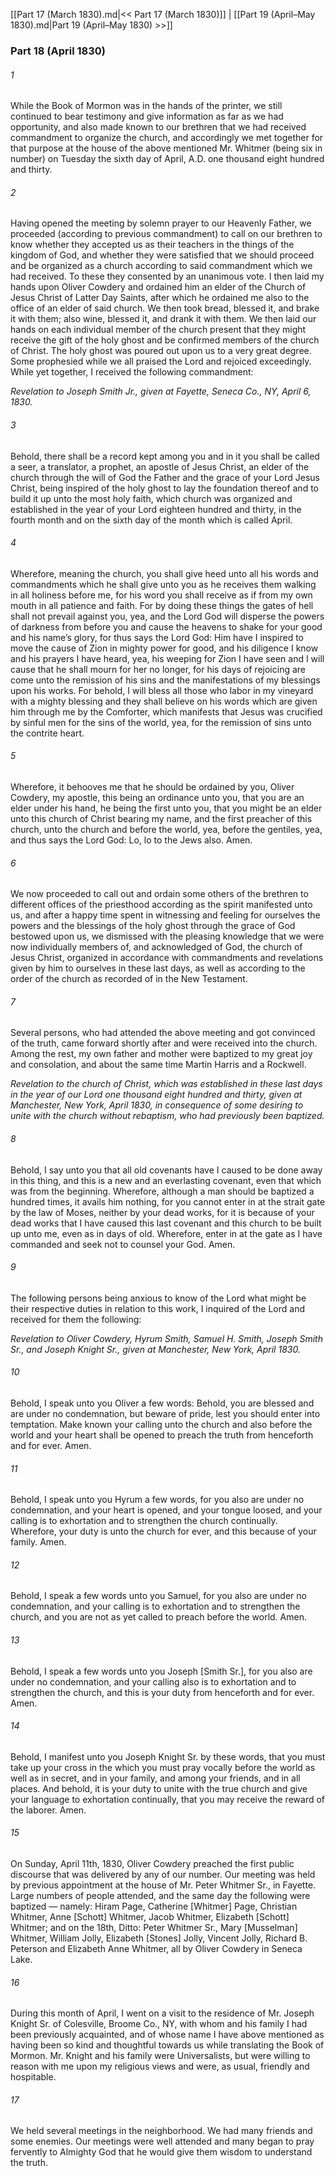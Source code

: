 [[Part 17 (March 1830).md|<< Part 17 (March 1830)]]  |  [[Part 19 (April–May 1830).md|Part 19 (April–May 1830) >>]]

### Part 18 (April 1830)
###### 1
While the Book of Mormon was in the hands of the printer, we still continued to bear testimony and give information as far as we had opportunity, and also made known to our brethren that we had received commandment to organize the church, and accordingly we met together for that purpose at the house of the above mentioned Mr. Whitmer (being six in number) on Tuesday the sixth day of April, A.D. one thousand eight hundred and thirty.

###### 2
Having opened the meeting by solemn prayer to our Heavenly Father, we proceeded (according to previous commandment) to call on our brethren to know whether they accepted us as their teachers in the things of the kingdom of God, and whether they were satisfied that we should proceed and be organized as a church according to said commandment which we had received. To these they consented by an unanimous vote. I then laid my hands upon Oliver Cowdery and ordained him an elder of the Church of Jesus Christ of Latter Day Saints, after which he ordained me also to the office of an elder of said church. We then took bread, blessed it, and brake it with them; also wine, blessed it, and drank it with them. We then laid our hands on each individual member of the church present that they might receive the gift of the holy ghost and be confirmed members of the church of Christ. The holy ghost was poured out upon us to a very great degree. Some prophesied while we all praised the Lord and rejoiced exceedingly. While yet together, I received the following commandment:


*Revelation to Joseph Smith Jr., given at Fayette, Seneca Co., NY, April 6, 1830.*

###### 3
Behold, there shall be a record kept among you and in it you shall be called a seer, a translator, a prophet, an apostle of Jesus Christ, an elder of the church through the will of God the Father and the grace of your Lord Jesus Christ, being inspired of the holy ghost to lay the foundation thereof and to build it up unto the most holy faith, which church was organized and established in the year of your Lord eighteen hundred and thirty, in the fourth month and on the sixth day of the month which is called April.

###### 4
Wherefore, meaning the church, you shall give heed unto all his words and commandments which he shall give unto you as he receives them walking in all holiness before me, for his word you shall receive as if from my own mouth in all patience and faith. For by doing these things the gates of hell shall not prevail against you, yea, and the Lord God will disperse the powers of darkness from before you and cause the heavens to shake for your good and his name’s glory, for thus says the Lord God: Him have I inspired to move the cause of Zion in mighty power for good, and his diligence I know and his prayers I have heard, yea, his weeping for Zion I have seen and I will cause that he shall mourn for her no longer, for his days of rejoicing are come unto the remission of his sins and the manifestations of my blessings upon his works. For behold, I will bless all those who labor in my vineyard with a mighty blessing and they shall believe on his words which are given him through me by the Comforter, which manifests that Jesus was crucified by sinful men for the sins of the world, yea, for the remission of sins unto the contrite heart.

###### 5
Wherefore, it behooves me that he should be ordained by you, Oliver Cowdery, my apostle, this being an ordinance unto you, that you are an elder under his hand, he being the first unto you, that you might be an elder unto this church of Christ bearing my name, and the first preacher of this church, unto the church and before the world, yea, before the gentiles, yea, and thus says the Lord God: Lo, lo to the Jews also. Amen.

###### 6
We now proceeded to call out and ordain some others of the brethren to different offices of the priesthood according as the spirit manifested unto us, and after a happy time spent in witnessing and feeling for ourselves the powers and the blessings of the holy ghost through the grace of God bestowed upon us, we dismissed with the pleasing knowledge that we were now individually members of, and acknowledged of God, the church of Jesus Christ, organized in accordance with commandments and revelations given by him to ourselves in these last days, as well as according to the order of the church as recorded of in the New Testament.

###### 7
Several persons, who had attended the above meeting and got convinced of the truth, came forward shortly after and were received into the church. Among the rest, my own father and mother were baptized to my great joy and consolation, and about the same time Martin Harris and a Rockwell.


*Revelation to the church of Christ, which was established in these last days in the year of our Lord one thousand eight hundred and thirty, given at Manchester, New York, April 1830, in consequence of some desiring to unite with the church without rebaptism, who had previously been baptized.*

###### 8
Behold, I say unto you that all old covenants have I caused to be done away in this thing, and this is a new and an everlasting covenant, even that which was from the beginning. Wherefore, although a man should be baptized a hundred times, it avails him nothing, for you cannot enter in at the strait gate by the law of Moses, neither by your dead works, for it is because of your dead works that I have caused this last covenant and this church to be built up unto me, even as in days of old. Wherefore, enter in at the gate as I have commanded and seek not to counsel your God. Amen.

###### 9
The following persons being anxious to know of the Lord what might be their respective duties in relation to this work, I inquired of the Lord and received for them the following:


*Revelation to Oliver Cowdery, Hyrum Smith, Samuel H. Smith, Joseph Smith Sr., and Joseph Knight Sr., given at Manchester, New York, April 1830.*

###### 10
Behold, I speak unto you Oliver a few words: Behold, you are blessed and are under no condemnation, but beware of pride, lest you should enter into temptation. Make known your calling unto the church and also before the world and your heart shall be opened to preach the truth from henceforth and for ever. Amen.

###### 11
Behold, I speak unto you Hyrum a few words, for you also are under no condemnation, and your heart is opened, and your tongue loosed, and your calling is to exhortation and to strengthen the church continually. Wherefore, your duty is unto the church for ever, and this because of your family. Amen.

###### 12
Behold, I speak a few words unto you Samuel, for you also are under no condemnation, and your calling is to exhortation and to strengthen the church, and you are not as yet called to preach before the world. Amen.

###### 13
Behold, I speak a few words unto you Joseph [Smith Sr.], for you also are under no condemnation, and your calling also is to exhortation and to strengthen the church, and this is your duty from henceforth and for ever. Amen.

###### 14
Behold, I manifest unto you Joseph Knight Sr. by these words, that you must take up your cross in the which you must pray vocally before the world as well as in secret, and in your family, and among your friends, and in all places. And behold, it is your duty to unite with the true church and give your language to exhortation continually, that you may receive the reward of the laborer. Amen.

###### 15
On Sunday, April 11th, 1830, Oliver Cowdery preached the first public discourse that was delivered by any of our number. Our meeting was held by previous appointment at the house of Mr. Peter Whitmer Sr., in Fayette. Large numbers of people attended, and the same day the following were baptized — namely: Hiram Page, Catherine [Whitmer] Page, Christian Whitmer, Anne [Schott] Whitmer, Jacob Whitmer, Elizabeth [Schott] Whitmer; and on the 18th, Ditto: Peter Whitmer Sr., Mary [Musselman] Whitmer, William Jolly, Elizabeth [Stones] Jolly, Vincent Jolly, Richard B. Peterson and Elizabeth Anne Whitmer, all by Oliver Cowdery in Seneca Lake.

###### 16
During this month of April, I went on a visit to the residence of Mr. Joseph Knight Sr. of Colesville, Broome Co., NY, with whom and his family I had been previously acquainted, and of whose name I have above mentioned as having been so kind and thoughtful towards us while translating the Book of Mormon. Mr. Knight and his family were Universalists, but were willing to reason with me upon my religious views and were, as usual, friendly and hospitable.

###### 17
We held several meetings in the neighborhood. We had many friends and some enemies. Our meetings were well attended and many began to pray fervently to Almighty God that he would give them wisdom to understand the truth.